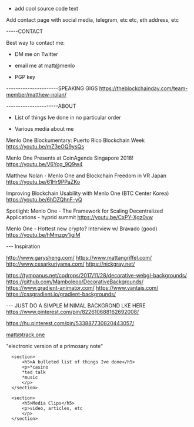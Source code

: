 - add cool source code text



Add contact page with social media, telegram, etc etc, eth address, etc



-----CONTACT

Best way to contact me:
- DM me on Twitter
- email me at matt@menlo

- PGP key


----------------------SPEAKING GIGS
https://theblockchainday.com/team-member/matthew-nolan/



----------------------ABOUT

- List of things Ive done in no particular order


- Various media about me

Menlo One Blockumentary: Puerto Rico Blockchain Week
https://youtu.be/mZ3eOQ9ysQs

Menlo One Presents at CoinAgenda Singapore 2018!
https://youtu.be/V6Ycg_9Q9w4

Matthew Nolan - Menlo One and Blockchain Freedom in VR Japan
https://youtu.be/61Hr9PPaZKo

Improving Blockchain Usability with Menlo One (BTC Center Korea)
https://youtu.be/6hDZQhnF-yQ

Spotlight: Menlo One - The Framework for Scaling Decentralized Applications - hyprid summit
https://youtu.be/CxPY-Xgz0yw


Menlo One - Hottest new crypto? Interview w/ Bravado   (good)
https://youtu.be/hMmzgv1igiM




--- Inspiration

http://www.garysheng.com/
https://www.mattangriffel.com/
http://www.cesarkuriyama.com/
https://nickgray.net/



https://tympanus.net/codrops/2017/11/28/decorative-webgl-backgrounds/
https://github.com/Mamboleoo/DecorativeBackgrounds/
https://www.gradient-animator.com/
https://www.vantajs.com/
https://cssgradient.io/gradient-backgrounds/

--- JUST DO A SIMPLE MINIMAL BACKGROND LKE HERE
https://www.pinterest.com/pin/822610688162692008/

https://hu.pinterest.com/pin/533887730820443057/



matt@track.one



"electronic version of a primosary note"









      <section>
          <h5>A bulleted list of things Ive done</h5>
          <p>*casino
          *ted talk
          *music
          </p>
      </section>

      <section>
          <h5>Media Clips</h5>
          <p>video, articles, etc
          </p>
      </section>